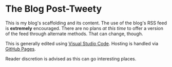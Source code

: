 # The Blog Post-Tweety

This is my blog's scaffolding and its content.  The use of the blog's RSS feed is **extremely** encouraged.  There are no plans *at this time* to offer a version of the feed through alternate methods.  That can change, though.

This is generally edited using [Visual Studio Code](https://en.wikipedia.org/w/index.php?title=Visual_Studio_Code&oldid=1128781165).  Hosting is handled via [GitHub Pages](https://simple.wikipedia.org/w/index.php?title=GitHub&oldid=8334105#GitHub_Pages).  

Reader discretion is advised as this can go interesting places.  
